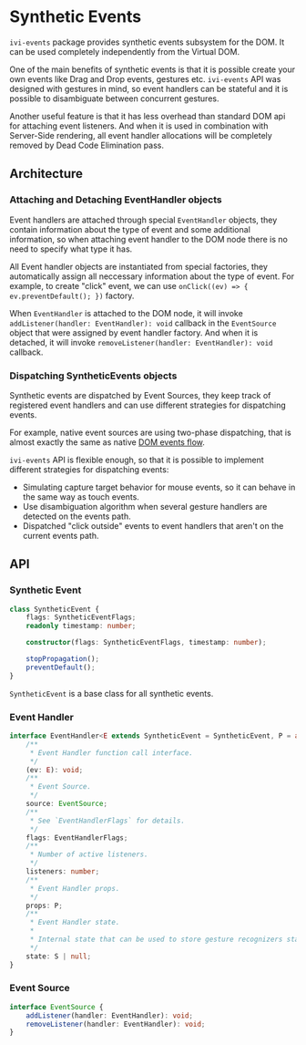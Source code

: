 # Synthetic Events

`ivi-events` package provides synthetic events subsystem for the DOM. It can be used completely independently from the
Virtual DOM.

One of the main benefits of synthetic events is that it is possible create your own events like Drag and Drop
events, gestures etc. `ivi-events` API was designed with gestures in mind, so event handlers can be stateful and
it is possible to disambiguate between concurrent gestures.

Another useful feature is that it has less overhead than standard DOM api for attaching event listeners. And when it is
used in combination with Server-Side rendering, all event handler allocations will be completely removed by Dead Code
Elimination pass.

## Architecture

### Attaching and Detaching EventHandler objects

Event handlers are attached through special `EventHandler` objects, they contain information about the type of event and
some additional information, so when attaching event handler to the DOM node there is no need to specify what type it
has.

All Event handler objects are instantiated from special factories, they automatically assign all neccessary information
about the type of event. For example, to create "click" event, we can use
`onClick((ev) => { ev.preventDefault(); })` factory.

When `EventHandler` is attached to the DOM node, it will invoke `addListener(handler: EventHandler): void` callback
in the `EventSource` object that were assigned by event handler factory. And when it is detached, it will invoke
`removeListener(handler: EventHandler): void` callback.

### Dispatching SyntheticEvents objects

Synthetic events are dispatched by Event Sources, they keep track of registered event handlers and can use different
strategies for dispatching events.

For example, native event sources are using two-phase dispatching, that is almost exactly the same as native
[DOM events flow](https://www.w3.org/TR/DOM-Level-3-Events/#event-flow).

`ivi-events` API is flexible enough, so that it is possible to implement different strategies for dispatching events:

- Simulating capture target behavior for mouse events, so it can behave in the same way as touch events.
- Use disambiguation algorithm when several gesture handlers are detected on the events path.
- Dispatched "click outside" events to event handlers that aren't on the current events path.

## API

### Synthetic Event

```ts
class SyntheticEvent {
    flags: SyntheticEventFlags;
    readonly timestamp: number;

    constructor(flags: SyntheticEventFlags, timestamp: number);

    stopPropagation();
    preventDefault();
}
```

`SyntheticEvent` is a base class for all synthetic events.

### Event Handler

```ts
interface EventHandler<E extends SyntheticEvent = SyntheticEvent, P = any, S = any> {
    /**
     * Event Handler function call interface.
     */
    (ev: E): void;
    /**
     * Event Source.
     */
    source: EventSource;
    /**
     * See `EventHandlerFlags` for details.
     */
    flags: EventHandlerFlags;
    /**
     * Number of active listeners.
     */
    listeners: number;
    /**
     * Event Handler props.
     */
    props: P;
    /**
     * Event Handler state.
     *
     * Internal state that can be used to store gesture recognizers state.
     */
    state: S | null;
}
```

### Event Source

```ts
interface EventSource {
    addListener(handler: EventHandler): void;
    removeListener(handler: EventHandler): void;
}
```